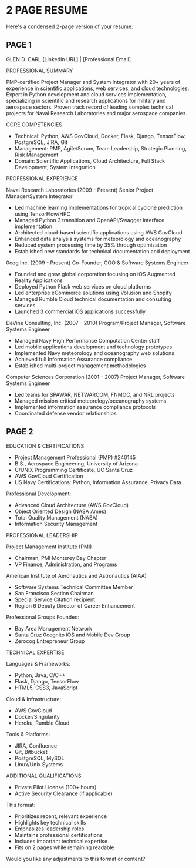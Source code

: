 # 2 PAGE RESUME

Here's a condensed 2-page version of your resume:

## PAGE 1

GLEN D. CARL
[LinkedIn URL] | [Professional Email]

PROFESSIONAL SUMMARY

PMP-certified Project Manager and System Integrator with 20+ years of experience in scientific applications, web services, and cloud technologies. Expert in Python development and cloud services implementation, specializing in scientific and research applications for military and aerospace sectors. Proven track record of leading complex technical projects for Naval Research Laboratories and major aerospace companies.

CORE COMPETENCIES

- Technical: Python, AWS GovCloud, Docker, Flask, Django, TensorFlow, PostgreSQL, JIRA, Git
- Management: PMP, Agile/Scrum, Team Leadership, Strategic Planning, Risk Management
- Domain: Scientific Applications, Cloud Architecture, Full Stack Development, System Integration

PROFESSIONAL EXPERIENCE

Naval Research Laboratories (2009 - Present)
Senior Project Manager/System Integrator

- Led machine learning implementations for tropical cyclone prediction using TensorFlow/HPC
- Managed Python 3 transition and OpenAPI/Swagger interface implementation
- Architected cloud-based scientific applications using AWS GovCloud
- Enhanced data analysis systems for meteorology and oceanography
- Reduced system processing time by 35% through optimization
- Established new standards for technical documentation and deployment

0cog Inc. (2009 - Present)
Co-Founder, COO & Software Systems Engineer

- Founded and grew global corporation focusing on iOS Augmented Reality Applications
- Deployed Python Flask web services on cloud platforms
- Led enterprise eCommerce solutions using Volusion and Shopify
- Managed Rumble Cloud technical documentation and consulting services
- Launched 3 commercial iOS applications successfully

DeVine Consulting, Inc. (2007 – 2010)
Program/Project Manager, Software Systems Engineer

- Managed Navy High Performance Computation Center staff
- Led mobile applications development and technology prototypes
- Implemented Navy meteorology and oceanography web solutions
- Achieved full Information Assurance compliance
- Established multi-project management methodologies

Computer Sciences Corporation (2001 – 2007)
Project Manager, Software Systems Engineer

- Led teams for SPAWAR, NETWARCOM, FNMOC, and NRL projects
- Managed mission-critical meteorology/oceanography systems
- Implemented information assurance compliance protocols
- Coordinated defense vendor relationships

## PAGE 2

EDUCATION & CERTIFICATIONS

- Project Management Professional (PMP) #240145
- B.S., Aerospace Engineering, University of Arizona
- C/UNIX Programming Certificate, UC Santa Cruz
- AWS GovCloud Certification
- US Navy Certifications: Python, Information Assurance, Privacy Data

Professional Development:

- Advanced Cloud Architecture (AWS GovCloud)
- Object Oriented Design (NASA Ames)
- Total Quality Management (NASA)
- Information Security Management

PROFESSIONAL LEADERSHIP

Project Management Institute (PMI)

- Chairman, PMI Monterey Bay Chapter
- VP Finance, Administration, and Programs

American Institute of Aeronautics and Astronautics (AIAA)

- Software Systems Technical Committee Member
- San Francisco Section Chairman
- Special Service Citation recipient
- Region 6 Deputy Director of Career Enhancement

Professional Groups Founded:

- Bay Area Management Network
- Santa Cruz 0cognito iOS and Mobile Dev Group
- Zerocog Entrepreneur Group

TECHNICAL EXPERTISE

Languages & Frameworks:

- Python, Java, C/C++
- Flask, Django, TensorFlow
- HTML5, CSS3, JavaScript

Cloud & Infrastructure:

- AWS GovCloud
- Docker/Singularity
- Heroku, Rumble Cloud

Tools & Platforms:

- JIRA, Confluence
- Git, Bitbucket
- PostgreSQL, MySQL
- Linux/Unix Systems

ADDITIONAL QUALIFICATIONS

- Private Pilot License (100+ hours)
- Active Security Clearance (if applicable)

This format:

- Prioritizes recent, relevant experience
- Highlights key technical skills
- Emphasizes leadership roles
- Maintains professional certifications
- Includes important technical expertise
- Fits on 2 pages while remaining readable

Would you like any adjustments to this format or content?
